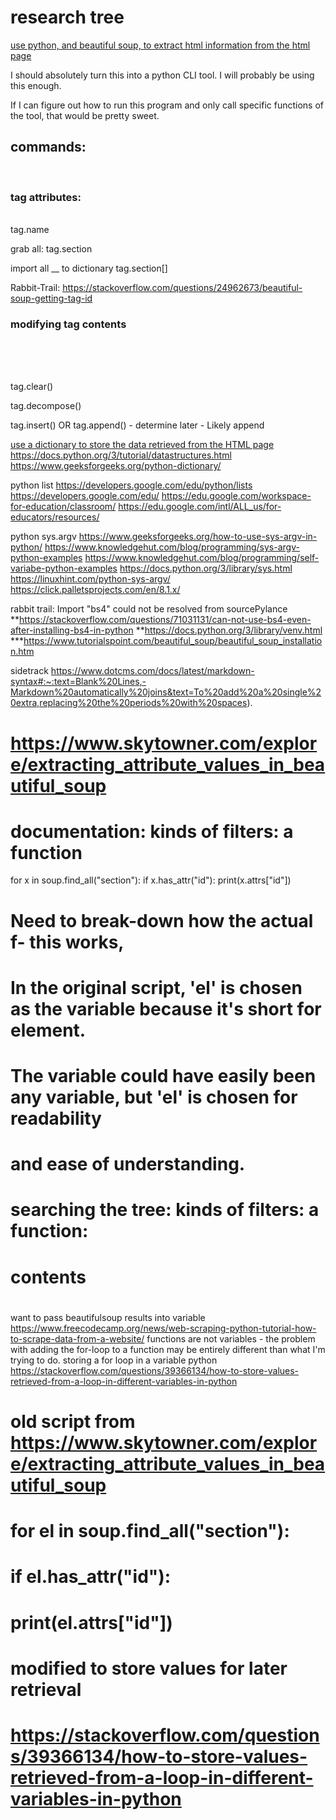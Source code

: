# research tree
[use python, and beautiful soup, to extract html information from the html page](https://www.crummy.com/software/BeautifulSoup/bs4/doc/#making-the-soup)

I should absolutely turn this into a python CLI tool. I will probably be using this enough. 

If I can figure out how to run this program and only call specific functions of the tool, that would be pretty sweet.

## commands:
&nbsp;  
### tag attributes: 
&nbsp;  
tag.name

grab all:
tag.section

import all __ to dictionary
tag.section[]

Rabbit-Trail:
https://stackoverflow.com/questions/24962673/beautiful-soup-getting-tag-id

### modifying tag contents
&nbsp;  
&nbsp;  
&nbsp;  

tag.clear()

tag.decompose()

tag.insert() OR tag.append() - determine later - Likely append



[use a dictionary to store the data retrieved from the HTML page](https://www.w3schools.com/python/python_dictionaries.asp)
https://docs.python.org/3/tutorial/datastructures.html
https://www.geeksforgeeks.org/python-dictionary/

python list
https://developers.google.com/edu/python/lists
https://developers.google.com/edu/
https://edu.google.com/workspace-for-education/classroom/
https://edu.google.com/intl/ALL_us/for-educators/resources/

python sys.argv
https://www.geeksforgeeks.org/how-to-use-sys-argv-in-python/
https://www.knowledgehut.com/blog/programming/sys-argv-python-examples
https://www.knowledgehut.com/blog/programming/self-variabe-python-examples
https://docs.python.org/3/library/sys.html
https://linuxhint.com/python-sys-argv/
https://click.palletsprojects.com/en/8.1.x/


rabbit trail:
Import "bs4" could not be resolved from sourcePylance
**https://stackoverflow.com/questions/71031131/can-not-use-bs4-even-after-installing-bs4-in-python
**https://docs.python.org/3/library/venv.html
***https://www.tutorialspoint.com/beautiful_soup/beautiful_soup_installation.htm


sidetrack
https://www.dotcms.com/docs/latest/markdown-syntax#:~:text=Blank%20Lines,-Markdown%20automatically%20joins&text=To%20add%20a%20single%20extra,replacing%20the%20periods%20with%20spaces).

# https://www.skytowner.com/explore/extracting_attribute_values_in_beautiful_soup
# documentation: kinds of filters: a function
for x in soup.find_all("section"):
    if x.has_attr("id"):
        print(x.attrs["id"])
# Need to break-down how the actual f- this works,
# In the original script, 'el' is chosen as the variable because it's short for element.
# The variable could have easily been any variable, but 'el' is chosen for readability
# and ease of understanding. 
# 
# searching the tree: kinds of filters: a function: 
# <tag attribute1="" attribute2=""> 
#   <child>
#       contents
#   </child> 
# </tag>

want to pass beautifulsoup results into variable
https://www.freecodecamp.org/news/web-scraping-python-tutorial-how-to-scrape-data-from-a-website/
functions are not variables - the problem with adding the for-loop to a function may be entirely different than what I'm trying to do.
storing a for loop in a variable python
https://stackoverflow.com/questions/39366134/how-to-store-values-retrieved-from-a-loop-in-different-variables-in-python


# old script from https://www.skytowner.com/explore/extracting_attribute_values_in_beautiful_soup
# for el in soup.find_all("section"):
#     if el.has_attr("id"):
#         print(el.attrs["id"])

# modified to store values for later retrieval
# https://stackoverflow.com/questions/39366134/how-to-store-values-retrieved-from-a-loop-in-different-variables-in-python
